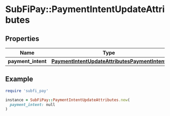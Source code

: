 # SubFiPay::PaymentIntentUpdateAttributes

## Properties

| Name | Type | Description | Notes |
| ---- | ---- | ----------- | ----- |
| **payment_intent** | [**PaymentIntentUpdateAttributesPaymentIntent**](PaymentIntentUpdateAttributesPaymentIntent.md) |  | [optional] |

## Example

```ruby
require 'subfi_pay'

instance = SubFiPay::PaymentIntentUpdateAttributes.new(
  payment_intent: null
)
```


